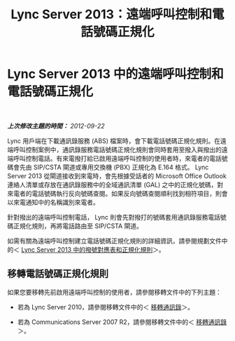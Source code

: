 ﻿---
title: Lync Server 2013：遠端呼叫控制和電話號碼正規化
TOCTitle: 遠端呼叫控制和電話號碼正規化
ms:assetid: 291d9e87-4c65-4ea2-888f-517741391de5
ms:mtpsurl: https://technet.microsoft.com/zh-tw/library/Gg558630(v=OCS.15)
ms:contentKeyID: 49290422
ms.date: 08/10/2015
mtps_version: v=OCS.15
ms.translationtype: HT
---

# Lync Server 2013 中的遠端呼叫控制和電話號碼正規化

 

_**上次修改主題的時間：** 2012-09-22_

Lync 用戶端在下載通訊錄服務 (ABS) 檔案時，會下載電話號碼正規化規則。在遠端呼叫控制案例中，通訊錄服務電話號碼正規化規則會同時套用至撥入與撥出的遠端呼叫控制電話。有來電撥打給已啟用遠端呼叫控制的使用者時，來電者的電話號碼會先由 SIP/CSTA 閘道或專用交換機 (PBX) 正規化為 E.164 格式。 Lync Server 2013 從閘道接收到來電時，會先根據受話者的 Microsoft Office Outlook 連絡人清單或存放在通訊錄服務中的全域通訊清單 (GAL) 之中的正規化號碼，對來電者的電話號碼執行反向號碼查閱。如果反向號碼查閱順利找到相符項目，則會以來電通知中的名稱識別來電者。

針對撥出的遠端呼叫控制電話， Lync 則會先對撥打的號碼套用通訊錄服務電話號碼正規化規則，再將電話路由至 SIP/CSTA 閘道。

如需有關為遠端呼叫控制建立電話號碼正規化規則的詳細資訊，請參閱規劃文件中的＜ [Lync Server 2013 中的撥號對應表和正規化規則](lync-server-2013-dial-plans-and-normalization-rules.md)＞。

## 移轉電話號碼正規化規則

如果您要移轉先前啟用遠端呼叫控制的使用者，請參閱移轉文件中的下列主題：

  - 若為 Lync Server 2010，請參閱移轉文件中的＜ [移轉通訊錄](migrate-address-book.md)＞。

  - 若為 Communications Server 2007 R2，請參閱移轉文件中的＜ [移轉通訊錄](migrate-address-book_1.md)＞。

